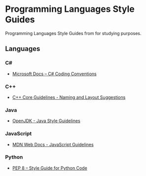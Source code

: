 # Programming Languages Style Guides

Programming Languages Style Guides from for studying purposes.

## Languages

### C&#35;

* <a href="https://docs.microsoft.com/en-us/dotnet/csharp/fundamentals/coding-style/coding-conventions" target="_blank">Microsoft Docs – C# Coding Conventions</a>

### C++

* <a href="https://github.com/isocpp/CppCoreGuidelines/blob/master/CppCoreGuidelines.md#S-naming" target="_blank">C++ Core Guidelines - Naming and Layout Suggestions</a>

### Java

* <a href="https://cr.openjdk.org/~alundblad/styleguide/index-v6.html" target="_blank">OpenJDK - Java Style Guidelines</a>

### JavaScript

* <a href="https://developer.mozilla.org/en-US/docs/MDN/Guidelines/Code_guidelines/JavaScript" target="_blank">MDN Web Docs - JavaScript Guidelines</a>

### Python

* <a href="https://peps.python.org/pep-0008/" target="_blank">PEP 8 – Style Guide for Python Code</a>
